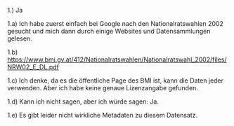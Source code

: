 1.) Ja

1.a) Ich habe zuerst einfach bei Google nach den Nationalratswahlen 2002 gesucht und mich dann durch einige Websites und Datensammlungen gelesen.

1.b) https://www.bmi.gv.at/412/Nationalratswahlen/Nationalratswahl_2002/files/NRW02_E_DL.pdf

1.c) Ich denke, da es die öffentliche Page des BMI ist, kann die Daten jeder verwenden. Aber ich habe keine genaue Lizenzangabe gefunden.

1.d) Kann ich nicht sagen, aber ich würde sagen: Ja.

1.e) Es gibt leider nicht wirkliche Metadaten zu diesem Datensatz.
